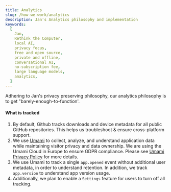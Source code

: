 ```yaml
---
title: Analytics
slug: /how-we-work/analytics
description: Jan's Analytics philosophy and implementation
keywords:
  [
    Jan,
    Rethink the Computer,
    local AI,
    privacy focus,
    free and open source,
    private and offline,
    conversational AI,
    no-subscription fee,
    large language models,
    analytics,
  ]
---
```


Adhering to Jan's privacy preserving philosophy, our analytics philosophy is to get "barely-enough-to-function'.

#### What is tracked

1. By default, Github tracks downloads and device metadata for all public GitHub repositories. This helps us troubleshoot & ensure cross-platform support.
2. We use [Umami](https://umami.is/) to collect, analyze, and understand application data while maintaining visitor privacy and data ownership. We are using the Umami Cloud in Europe to ensure GDPR compliance. Please see [Umami Privacy Policy](https://umami.is/privacy) for more details.
3. We use Umami to track a single `app.opened` event without additional user metadata, in order to understand retention. In addition, we track `app.version` to understand app version usage.
4. Additionally, we plan to enable a `Settings` feature for users to turn off all tracking.
